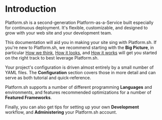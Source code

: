 # Introduction

Platform.sh is a second-generation Platform-as-a-Service built especially for continuous deployment.  It's flexible, customizable, and designed to grow with your web site and your development team.

This documentation will aid you in making your site sing with Platform.sh.  If you're new to Platform.sh, we recommend starting with the **Big Picture**, in particular [How we think](/overview/how-we-think.md), [How it looks](/overview/how-it-looks.md), and [How it works](/overview/how-it-works.md) will get you started on the right track to best leverage Platform.sh.

Your project's configuration is driven almost entirely by a small number of YAML files.  The **Configuration** section covers those in more detail and can serve as both tutorial and quick-reference.

Platform.sh supports a number of different programming **Languages** and environments, and features recommended optimizations for a number of **Featured Frameworks**.

Finally, you can also get tips for setting up your own **Development** workflow, and **Administering** your Platform.sh account.
